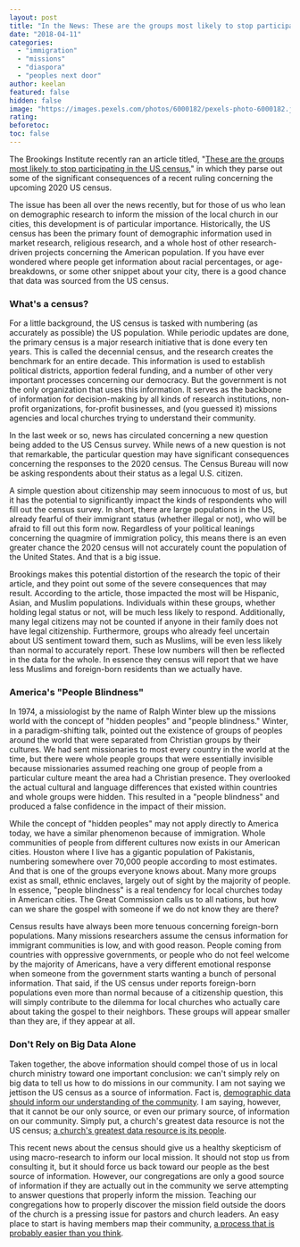 ```yaml
---
layout: post
title: "In the News: These are the groups most likely to stop participating in the US census"
date: "2018-04-11"
categories: 
  - "immigration"
  - "missions"
  - "diaspora"
  - "peoples next door"
author: keelan
featured: false
hidden: false
image: "https://images.pexels.com/photos/6000182/pexels-photo-6000182.jpeg?auto=compress&cs=tinysrgb&w=1260&h=750&dpr=1"
rating:
beforetoc:
toc: false
---
```


The Brookings Institute recently ran an article titled, "[These are the groups most likely to stop participating in the US census](https://www.brookings.edu/blog/the-avenue/2018/04/06/these-are-the-groups-most-likely-to-stop-participating-in-the-us-census/)," in which they parse out some of the significant consequences of a recent ruling concerning the upcoming 2020 US census.

The issue has been all over the news recently, but for those of us who lean on demographic research to inform the mission of the local church in our cities, this development is of particular importance. Historically, the US census has been the primary fount of demographic information used in market research, religious research, and a whole host of other research-driven projects concerning the American population. If you have ever wondered where people get information about racial percentages, or age-breakdowns, or some other snippet about your city, there is a good chance that data was sourced from the US census.

### What's a census?

For a little background, the US census is tasked with numbering (as accurately as possible) the US population. While periodic updates are done, the primary census is a major research initiative that is done every ten years. This is called the decennial census, and the research creates the benchmark for an entire decade. This information is used to establish political districts, apportion federal funding, and a number of other very important processes concerning our democracy. But the government is not the only organization that uses this information. It serves as the backbone of information for decision-making by all kinds of research institutions, non-profit organizations, for-profit businesses, and (you guessed it) missions agencies and local churches trying to understand their community.

In the last week or so, news has circulated concerning a new question being added to the US Census survey. While news of a new question is not that remarkable, the particular question may have significant consequences concerning the responses to the 2020 census. The Census Bureau will now be asking respondents about their status as a legal U.S. citizen.

A simple question about citizenship may seem innocuous to most of us, but it has the potential to significantly impact the kinds of respondents who will fill out the census survey. In short, there are large populations in the US, already fearful of their immigrant status (whether illegal or not), who will be afraid to fill out this form now. Regardless of your political leanings concerning the quagmire of immigration policy, this means there is an even greater chance the 2020 census will not accurately count the population of the United States. And that is a big issue.

Brookings makes this potential distortion of the research the topic of their article, and they point out some of the severe consequences that may result. According to the article, those impacted the most will be Hispanic, Asian, and Muslim populations. Individuals within these groups, whether holding legal status or not, will be much less likely to respond. Additionally, many legal citizens may not be counted if anyone in their family does not have legal citizenship. Furthermore, groups who already feel uncertain about US sentiment toward them, such as Muslims, will be even less likely than normal to accurately report. These low numbers will then be reflected in the data for the whole. In essence they census will report that we have less Muslims and foreign-born residents than we actually have.

### America's "People Blindness"

In 1974, a missiologist by the name of Ralph Winter blew up the missions world with the concept of "hidden peoples" and "people blindness." Winter, in a paradigm-shifting talk, pointed out the existence of groups of peoples around the world that were separated from Christian groups by their cultures. We had sent missionaries to most every country in the world at the time, but there were whole people groups that were essentially invisible because missionaries assumed reaching one group of people from a particular culture meant the area had a Christian presence. They overlooked the actual cultural and language differences that existed within countries and whole groups were hidden. This resulted in a "people blindness" and produced a false confidence in the impact of their mission.

While the concept of "hidden peoples" may not apply directly to America today, we have a similar phenomenon because of immigration. Whole communities of people from different cultures now exists in our American cities. Houston where I live has a gigantic population of Pakistanis, numbering somewhere over 70,000 people according to most estimates. And that is one of the groups everyone knows about. Many more groups exist as small, ethnic enclaves, largely out of sight by the majority of people. In essence, "people blindness" is a real tendency for local churches today in American cities. The Great Commission calls us to all nations, but how can we share the gospel with someone if we do not know they are there?

Census results have always been more tenuous concerning foreign-born populations. Many missions researchers assume the census information for immigrant communities is low, and with good reason. People coming from countries with oppressive governments, or people who do not feel welcome by the majority of Americans, have a very different emotional response when someone from the government starts wanting a bunch of personal information. That said, if the US census under reports foreign-born populations even more than normal because of a citizenship question, this will simply contribute to the dilemma for local churches who actually care about taking the gospel to their neighbors. These groups will appear smaller than they are, if they appear at all.

### Don't Rely on Big Data Alone

Taken together, the above information should compel those of us in local church ministry toward one important conclusion: we can't simply rely on big data to tell us how to do missions in our community. I am not saying we jettison the US census as a source of information. Fact is, [demographic data should inform our understanding of the community](https://keelancook.com/2018/02/four-online-resources-for-demographics-on-your-community.html). I am saying, however, that it cannot be our only source, or even our primary source, of information on our community. Simply put, a church's greatest data resource is not the US census; [a church's greatest data resource is its people](https://keelancook.com/2017/06/in-the-news-rural-america-is-the-new-inner-city.html).

This recent news about the census should give us a healthy skepticism of using macro-research to inform our local mission. It should not stop us from consulting it, but it should force us back toward our people as the best source of information. However, our congregations are only a good source of information if they are actually out in the community we serve attempting to answer questions that properly inform the mission. Teaching our congregations how to properly discover the mission field outside the doors of the church is a pressing issue for pastors and church leaders. An easy place to start is having members map their community, [a process that is probably easier than you think](https://keelancook.com/2016/09/how-to-use-google-forms-sheets-maps-to-survey-your-community-for-free.html).
